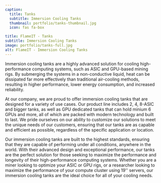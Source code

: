 ```yaml
---
caption:
  title: Tanks
  subtitle: Immersion Cooling Tanks
  thumbnail: portfolio/tanks-thumbnail.jpg
  icon: fas fa-box

title: FlameIT - Tanks
subtitle: Immersion Cooling Tanks
image: portfolio/tanks-full.jpg
alt: FlameIT - Immersion Cooling Tanks
---
```

Immersion cooling tanks are a highly advanced solution for cooling high-performance computing systems, such as ASIC and GPU-based mining rigs. By submerging the systems in a non-conductive liquid, heat can be dissipated far more effectively than traditional air-cooling methods, resulting in higher performance, lower energy consumption, and increased reliability.

At our company, we are proud to offer immersion cooling tanks that are designed for a variety of use cases. Our product line includes 2, 4, 8-ASIC and bigger tanks, as well as GPU dedicated tanks that can hold minium 6 GPUs and more, all of which are packed with modern technology and built to last. We pride ourselves on our ability to customize our solutions to meet the unique needs of our customers, ensuring that our tanks are as capable and efficient as possible, regardless of the specific application or location.

Our immersion cooling tanks are built to the highest standards, ensuring that they are capable of performing under all conditions, anywhere in the world. With their advanced design and exceptional performance, our tanks are the perfect solution for those seeking to maximize the performance and longevity of their high-performance computing systems. Whether you are a miner looking to optimize your ASIC or GPU rigs, or a researcher looking to maximize the performance of your compute cluster using 19'' servers, our immersion cooling tanks are the ideal choice for all of your cooling needs.
